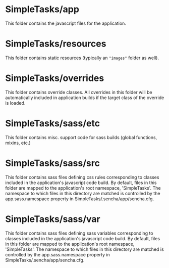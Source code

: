 # SimpleTasks/app

This folder contains the javascript files for the application.

# SimpleTasks/resources

This folder contains static resources (typically an `"images"` folder as well).

# SimpleTasks/overrides

This folder contains override classes. All overrides in this folder will be 
automatically included in application builds if the target class of the override
is loaded.

# SimpleTasks/sass/etc

This folder contains misc. support code for sass builds (global functions, 
mixins, etc.)

# SimpleTasks/sass/src

This folder contains sass files defining css rules corresponding to classes
included in the application's javascript code build.  By default, files in this 
folder are mapped to the application's root namespace, 'SimpleTasks'. The
namespace to which files in this directory are matched is controlled by the
app.sass.namespace property in SimpleTasks/.sencha/app/sencha.cfg. 

# SimpleTasks/sass/var

This folder contains sass files defining sass variables corresponding to classes
included in the application's javascript code build.  By default, files in this 
folder are mapped to the application's root namespace, 'SimpleTasks'. The
namespace to which files in this directory are matched is controlled by the
app.sass.namespace property in SimpleTasks/.sencha/app/sencha.cfg. 
